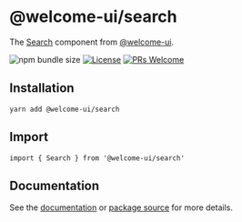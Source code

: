 # @welcome-ui/search

The [Search](https://welcome-ui.com/fields/search) component from [@welcome-ui](https://welcome-ui.com).

![npm bundle size](https://img.shields.io/bundlephobia/minzip/@welcome-ui/search) [![License](https://img.shields.io/npm/l/welcome-ui.svg)](https://github.com/WTTJ/welcome-ui/blob/master/LICENSE) [![PRs Welcome](https://img.shields.io/badge/PRs-welcome-mediumspringgreen.svg)](ttps://github.com/WTTJ/welcome-ui/blob/master/CONTRIBUTING.md)

## Installation

    yarn add @welcome-ui/search

## Import

    import { Search } from '@welcome-ui/search'

## Documentation

See the [documentation](https://welcome-ui.com/fields/search) or [package source](https://github.com/WTTJ/welcome-ui/tree/master/packages/Search) for more details.
